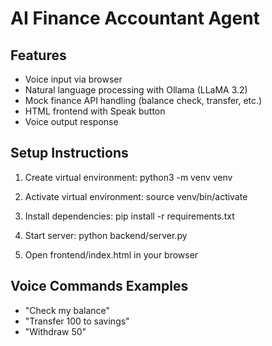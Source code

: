 # AI Finance Accountant Agent

## Features
- Voice input via browser
- Natural language processing with Ollama (LLaMA 3.2)
- Mock finance API handling (balance check, transfer, etc.)
- HTML frontend with Speak button
- Voice output response

## Setup Instructions
1. Create virtual environment:
    python3 -m venv venv

2. Activate virtual environment:
    source venv/bin/activate

3. Install dependencies:
    pip install -r requirements.txt

4. Start server:
    python backend/server.py

5. Open frontend/index.html in your browser

## Voice Commands Examples
- "Check my balance"
- "Transfer 100 to savings"
- "Withdraw 50"
